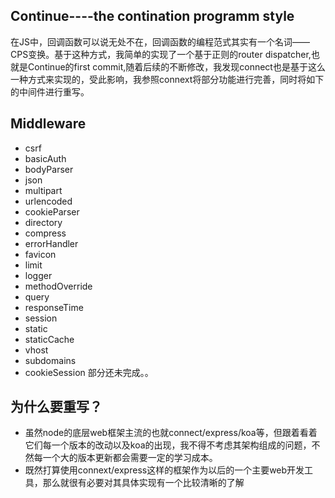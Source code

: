## Continue----the contination programm style

在JS中，回调函数可以说无处不在，回调函数的编程范式其实有一个名词——CPS变换。基于这种方式，我简单的实现了一个基于正则的router dispatcher,也就是Continue的first commit,随着后续的不断修改，我发现connect也是基于这么一种方式来实现的，受此影响，我参照connext将部分功能进行完善，同时将如下的中间件进行重写。

## Middleware

  - csrf
  - basicAuth
  - bodyParser
  - json
  - multipart
  - urlencoded
  - cookieParser
  - directory
  - compress
  - errorHandler
  - favicon
  - limit
  - logger
  - methodOverride
  - query
  - responseTime
  - session
  - static
  - staticCache
  - vhost
  - subdomains
  - cookieSession
部分还未完成。。

## 为什么要重写？
* 虽然node的底层web框架主流的也就connect/express/koa等，但跟着看着它们每一个版本的改动以及koa的出现，我不得不考虑其架构组成的问题，不然每一个大的版本更新都会需要一定的学习成本。
* 既然打算使用connext/express这样的框架作为以后的一个主要web开发工具，那么就很有必要对其具体实现有一个比较清晰的了解
